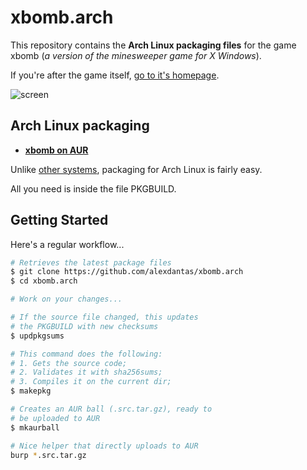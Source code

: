 # xbomb.arch

This repository contains the **Arch Linux packaging files** for the game xbomb
(_a version of the minesweeper game for X Windows_).

If you're after the game itself, [go to it's homepage][home].

![screen](http://www.gedanken.org.uk/software/xbomb/hexagon.png)

## Arch Linux packaging

* [**xbomb on AUR**][aur]

Unlike [other systems](https://github.com/alexdantas/xbomb.debian), packaging
for Arch Linux is fairly easy.

All you need is inside the file PKGBUILD.

## Getting Started

Here's a regular workflow...

```bash
# Retrieves the latest package files
$ git clone https://github.com/alexdantas/xbomb.arch
$ cd xbomb.arch

# Work on your changes...

# If the source file changed, this updates
# the PKGBUILD with new checksums
$ updpkgsums

# This command does the following:
# 1. Gets the source code;
# 2. Validates it with sha256sums;
# 3. Compiles it on the current dir;
$ makepkg

# Creates an AUR ball (.src.tar.gz), ready to
# be uploaded to AUR
$ mkaurball

# Nice helper that directly uploads to AUR
burp *.src.tar.gz
```

[home]: http://www.gedanken.org.uk/software/xbomb/
[aur]:  https://aur.archlinux.org/packages/xbomb/

